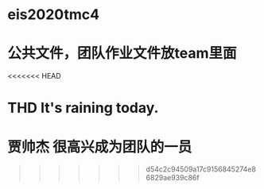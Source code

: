 # eis2020tmc4
# 公共文件，团队作业文件放team里面
<<<<<<< HEAD

THD It's raining today.
=======
# 贾帅杰 很高兴成为团队的一员
>>>>>>> d54c2c94509a17c9156845274e86829ae939c86f
